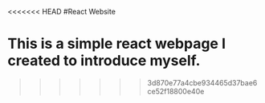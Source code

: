 <<<<<<< HEAD
#React Website

This is a simple react webpage I created to introduce myself.
=======

>>>>>>> 3d870e77a4cbe934465d37bae6ce52f18800e40e

